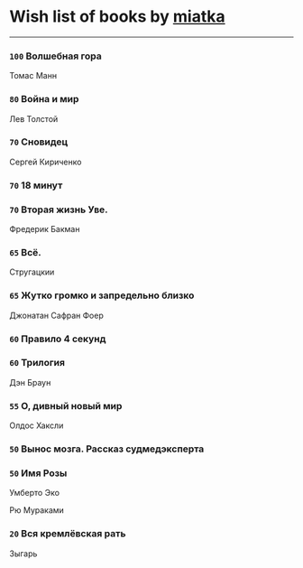 # Wish list of books by [miatka](http://vk.com/id35140437)
---

### `100` Волшебная гора
Томас Манн

### `80` Война и мир
Лев Толстой

### `70` Сновидец
Сергей Кириченко

### `70` 18 минут

### `70` Вторая жизнь Уве.
Фредерик Бакман

### `65` Всё.
Стругацкии

### `65` Жутко громко и запредельно близко
Джонатан Сафран Фоер

### `60` Правило 4 секунд

### `60` Трилогия
Дэн Браун

### `55` О, дивный новый мир
Олдос Хаксли

### `50` Вынос мозга. Рассказ судмедэксперта

### `50` Имя Розы
Умберто Эко

Рю Мураками

### `20` Вся кремлёвская рать
Зыгарь

